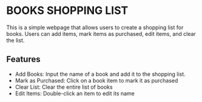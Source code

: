 <h1>BOOKS SHOPPING LIST</h1>
<p>This is a simple webpage that allows users to create a shopping list for books. Users can add items, mark items as purchased, edit items, and clear the list.</p>

<h2>Features</h2>
<ul>
<li>Add Books: Input the name of a book and add it to the shopping list.</li>
<li>Mark as Purchased: Click on a book item to mark it as purchased</li>
<li>Clear List: Clear the entire list of books</li>
<li>Edit Items: Double-click an item to edit its name</li>
</ul>